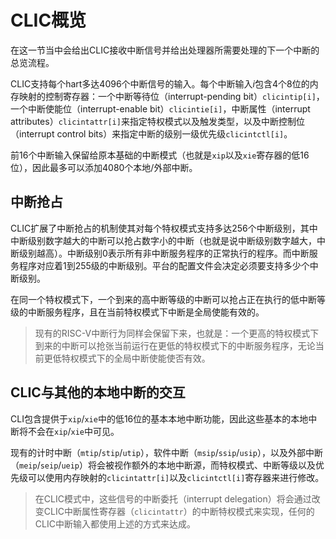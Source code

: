 # CLIC概览

在这一节当中会给出CLIC接收中断信号并给出处理器所需要处理的下一个中断的总览流程。

CLIC支持每个hart多达4096个中断信号的输入。每个中断输入*i*包含4个8位的内存映射的控制寄存器：一个中断等待位（interrupt-pending bit）`clicintip[i]`，一个中断使能位（interrupt-enable bit）`clicintie[i]`，中断属性（interrupt attributes）`clicintattr[i]`来指定特权模式以及触发类型，以及中断控制位（interrupt control bits）来指定中断的级别一级优先级`clicintctl[i]`。

前16个中断输入保留给原本基础的中断模式（也就是`xip`以及`xie`寄存器的低16位），因此最多可以添加4080个本地/外部中断。

## 中断抢占

CLIC扩展了中断抢占的机制使其对每个特权模式支持多达256个中断级别，其中中断级别数字越大的中断可以抢占数字小的中断（也就是说中断级别数字越大，中断级别越高）。中断级别0表示所有非中断服务程序的正常执行的程序。而中断服务程序对应着1到255级的中断级别。平台的配置文件会决定必须要支持多少个中断级别。

在同一个特权模式下，一个到来的高中断等级的中断可以抢占正在执行的低中断等级的中断服务程序，且在当前特权模式下中断是全局使能有效的。

> 现有的RISC-V中断行为同样会保留下来，也就是：一个更高的特权模式下到来的中断可以抢张当前运行在更低的特权模式下的中断服务程序，无论当前更低特权模式下的全局中断使能使否有效。

## CLIC与其他的本地中断的交互

CLI包含提供于`xip`/`xie`中的低16位的基本本地中断功能，因此这些基本的本地中断将不会在`xip`/`xie`中可见。

现有的计时中断（`mtip`/`stip`/`utip`），软件中断（`msip`/`ssip`/`usip`），以及外部中断（`meip`/`seip`/`ueip`）将会被视作额外的本地中断源，而特权模式、中断等级以及优先级可以使用内存映射的`clicintattr[i]`以及`clicintctl[i]`寄存器来进行修改。

> 在CLIC模式中，这些信号的中断委托（interrupt delegation）将会通过改变CLIC中断属性寄存器（`clicintattr`）的中断特权模式来实现，任何的CLIC中断输入都使用上述的方式来达成。